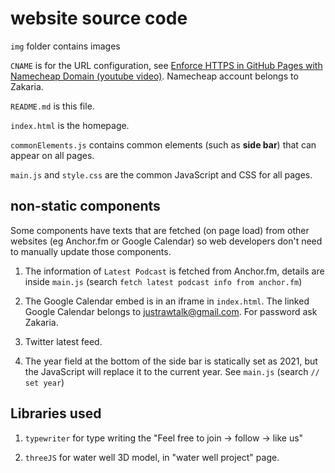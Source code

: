 # website source code

`img` folder contains images

`CNAME` is for the URL configuration, see [Enforce HTTPS in GitHub Pages with Namecheap Domain (youtube video)](https://www.youtube.com/watch?v=FBtehan5DAo&list=LL). Namecheap account belongs to Zakaria.

`README.md` is this file.

`index.html` is the homepage.

`commonElements.js` contains common elements (such as **side bar**) that can appear on all pages.

`main.js` and `style.css` are the common JavaScript and CSS for all pages.

## non-static components
Some components have texts that are fetched (on page load) from other websites (eg Anchor.fm or Google Calendar) so web developers don't need to manually update those components.

1. The information of `Latest Podcast` is fetched from Anchor.fm, details are inside `main.js` (search `fetch latest podcast info from anchor.fm`)

2. The Google Calendar embed is in an iframe in `index.html`. The linked Google Calendar belongs to justrawtalk@gmail.com. For password ask Zakaria. 

3. Twitter latest feed.

4. The year field at the bottom of the side bar is statically set as 2021, but the JavaScript will replace it to the current year. See `main.js` (search `// set year`)

## Libraries used
1. `typewriter` for type writing the "Feel free to join -> follow -> like us"

2. `threeJS` for water well 3D model, in "water well project" page.